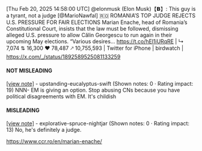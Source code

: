 [Thu Feb 20, 2025 14:58:00 UTC] @elonmusk (Elon Musk)【𝗕】: This guy is a tyrant, not a judge [@MarioNawfal] 🇷🇴 ROMANIA’S TOP JUDGE REJECTS U.S. PRESSURE FOR FAIR ELECTIONS Marian Enache, head of Romania’s Constitutional Court, insists that the law must be followed, dismissing alleged U.S. pressure to allow Călin Georgescu to run again in their upcoming May elections. “Various desires… https://t.co/hEl1iURqRE | ↳ 7,074 ⇅ 16,300 ♥ 78,487 🡕 10,755,593 | Twitter for iPhone | birdwatch | https://x.com/_/status/1892589525081133259

#### NOT MISLEADING

[[view note]](https://x.com/i/birdwatch/n/1892680484309848196) - upstanding-eucalyptus-swift (Shown notes: 0 · Rating impact: 19)
NNN- EM is giving an option. Stop abusing CNs because you have political disagreements with EM. It's childish

#### MISLEADING

[[view note]](https://x.com/i/birdwatch/n/1892644945728831777) - explorative-spruce-nightjar (Shown notes: 0 · Rating impact: 13)
No, he's definitely a judge.

https://www.ccr.ro/en/marian-enache/
